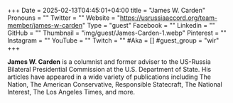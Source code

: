 +++
Date = 2025-02-13T04:45:01+04:00
title = "James W. Carden"
Pronouns = ""
Twitter = ""
Website = "https://usrussiaaccord.org/team-member/james-w-carden"
Type = "guest"
Facebook = ""
Linkedin = ""
GitHub = ""
Thumbnail = "img/guest/James-Carden-1.webp"
Pinterest = ""
Instagram = ""
YouTube = ""
Twitch = ""
#Aka = []
#guest_group = "wir"
+++

__James W. Carden__ is a columnist and former adviser to the US-Russia Bilateral Presidential Commission at the U.S. Department of State. His articles have appeared in a wide variety of publications including The Nation, The American Conservative, Responsible Statecraft, The National Interest, The Los Angeles Times, and more.

